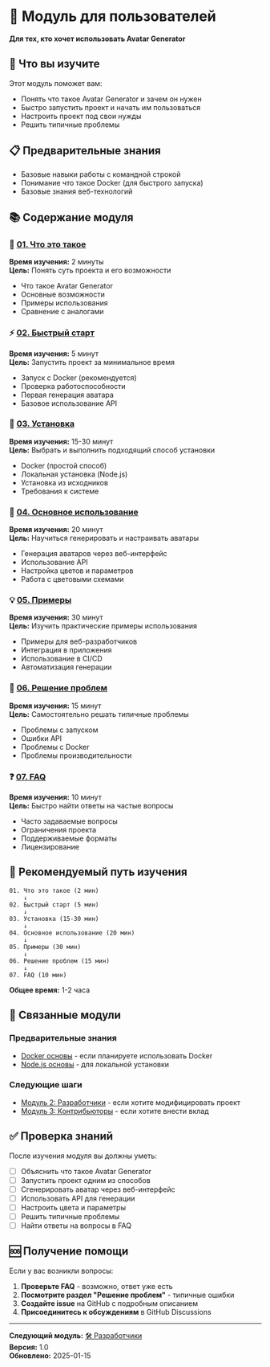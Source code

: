 # 👤 Модуль для пользователей

**Для тех, кто хочет использовать Avatar Generator**

## 🎯 Что вы изучите

Этот модуль поможет вам:

- Понять что такое Avatar Generator и зачем он нужен
- Быстро запустить проект и начать им пользоваться
- Настроить проект под свои нужды
- Решить типичные проблемы

## 📋 Предварительные знания

- Базовые навыки работы с командной строкой
- Понимание что такое Docker (для быстрого запуска)
- Базовые знания веб-технологий

## 📚 Содержание модуля

### 🚀 [01. Что это такое](01-what-is-this.md)

**Время изучения:** 2 минуты  
**Цель:** Понять суть проекта и его возможности

- Что такое Avatar Generator
- Основные возможности
- Примеры использования
- Сравнение с аналогами

### ⚡ [02. Быстрый старт](02-quick-start.md)

**Время изучения:** 5 минут  
**Цель:** Запустить проект за минимальное время

- Запуск с Docker (рекомендуется)
- Проверка работоспособности
- Первая генерация аватара
- Базовое использование API

### 🔧 [03. Установка](03-installation.md)

**Время изучения:** 15-30 минут  
**Цель:** Выбрать и выполнить подходящий способ установки

- Docker (простой способ)
- Локальная установка (Node.js)
- Установка из исходников
- Требования к системе

### 🎨 [04. Основное использование](04-basic-usage.md)

**Время изучения:** 20 минут  
**Цель:** Научиться генерировать и настраивать аватары

- Генерация аватаров через веб-интерфейс
- Использование API
- Настройка цветов и параметров
- Работа с цветовыми схемами

### 💡 [05. Примеры](05-examples.md)

**Время изучения:** 30 минут  
**Цель:** Изучить практические примеры использования

- Примеры для веб-разработчиков
- Интеграция в приложения
- Использование в CI/CD
- Автоматизация генерации

### 🐛 [06. Решение проблем](06-troubleshooting.md)

**Время изучения:** 15 минут  
**Цель:** Самостоятельно решать типичные проблемы

- Проблемы с запуском
- Ошибки API
- Проблемы с Docker
- Проблемы производительности

### ❓ [07. FAQ](07-faq.md)

**Время изучения:** 10 минут  
**Цель:** Быстро найти ответы на частые вопросы

- Часто задаваемые вопросы
- Ограничения проекта
- Поддерживаемые форматы
- Лицензирование

## 🎯 Рекомендуемый путь изучения

```
01. Что это такое (2 мин)
    ↓
02. Быстрый старт (5 мин)
    ↓
03. Установка (15-30 мин)
    ↓
04. Основное использование (20 мин)
    ↓
05. Примеры (30 мин)
    ↓
06. Решение проблем (15 мин)
    ↓
07. FAQ (10 мин)
```

**Общее время:** 1-2 часа

## 🔗 Связанные модули

### Предварительные знания

- [Docker основы](https://docs.docker.com/get-started/) - если планируете
  использовать Docker
- [Node.js основы](https://nodejs.org/en/docs/) - для локальной установки

### Следующие шаги

- [Модуль 2: Разработчики](../02-developers/README.md) - если хотите
  модифицировать проект
- [Модуль 3: Контрибьюторы](../03-contributors/README.md) - если хотите внести
  вклад

## ✅ Проверка знаний

После изучения модуля вы должны уметь:

- [ ] Объяснить что такое Avatar Generator
- [ ] Запустить проект одним из способов
- [ ] Сгенерировать аватар через веб-интерфейс
- [ ] Использовать API для генерации
- [ ] Настроить цвета и параметры
- [ ] Решить типичные проблемы
- [ ] Найти ответы на вопросы в FAQ

## 🆘 Получение помощи

Если у вас возникли вопросы:

1. **Проверьте FAQ** - возможно, ответ уже есть
2. **Посмотрите раздел "Решение проблем"** - типичные ошибки
3. **Создайте issue** на GitHub с подробным описанием
4. **Присоединитесь к обсуждениям** в GitHub Discussions

---

**Следующий модуль:** [🛠️ Разработчики](../02-developers/README.md)  
**Версия:** 1.0  
**Обновлено:** 2025-01-15
